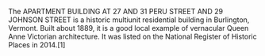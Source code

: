 The APARTMENT BUILDING AT 27 AND 31 PERU STREET AND 29 JOHNSON STREET is a historic multiunit residential building in Burlington, Vermont. Built about 1889, it is a good local example of vernacular Queen Anne Victorian architecture. It was listed on the National Register of Historic Places in 2014.[1]
